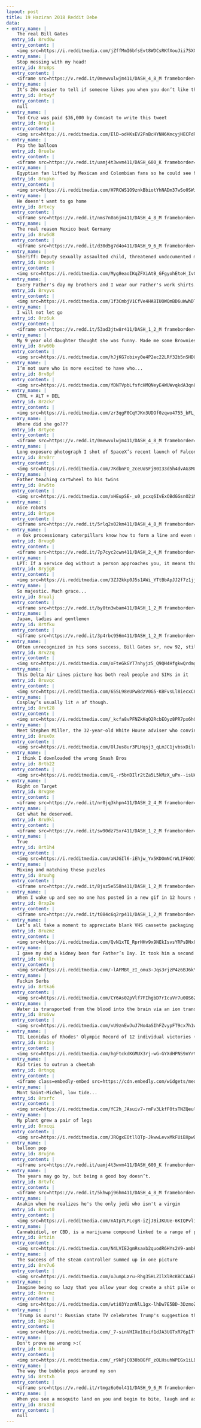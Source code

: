 ```yaml
---
layout: post
title: 19 Haziran 2018 Reddit Debe
data:
- entry_name: |
    The real Bill Gates
  entry_id: 8rvd0w
  entry_content: |
    <img src=https://i.redditmedia.com/jZffMmI6bfsEvt8WDCsRKfXouJii7SXGOyrA7RXzzWY.png?s=7c377fcd74fd401f043454f76938831f frameborder=0>
- entry_name: |
    Stop messing with my head!
  entry_id: 8ru8ps
  entry_content: |
    <iframe src=https://v.redd.it/0mewvulwjm411/DASH_4_8_M frameborder=0></iframe>
- entry_name: |
    It’s 20x easier to tell if someone likes you when you don’t like them back.
  entry_id: 8rtwyf
  entry_content: |
    null
- entry_name: |
    Ted Cruz was paid $36,000 by Comcast to write this tweet
  entry_id: 8rugla
  entry_content: |
    <img src=https://i.redditmedia.com/ElD-odHKsEV2FnBcHYNH6KmcyjHECFdR4qE7lf3RzMw.jpg?s=52d33440eca6c0cd147806e8d252b35b frameborder=0>
- entry_name: |
    Pop the balloon
  entry_id: 8ruelw
  entry_content: |
    <iframe src=https://v.redd.it/uamj4t3wvm411/DASH_600_K frameborder=0></iframe>
- entry_name: |
    Egyptian fan lifted by Mexican and Colombian fans so he could see his team play.
  entry_id: 8rupkn
  entry_content: |
    <img src=https://i.redditmedia.com/H7RCWS1O9znkBbiotYhNADm37wSo0SWiSvcurwCD5bk.jpg?s=1eae812ed1f9b78ebc17f34f1e687198 frameborder=0>
- entry_name: |
    He doesn't want to go home
  entry_id: 8rtxcy
  entry_content: |
    <iframe src=https://v.redd.it/nms7n0a6jm411/DASH_4_8_M frameborder=0></iframe>
- entry_name: |
    The real reason Mexico beat Germany
  entry_id: 8rw5d8
  entry_content: |
    <iframe src=https://v.redd.it/d30d5g7d4o411/DASH_9_6_M frameborder=0></iframe>
- entry_name: |
    Sheriff: Deputy sexually assaulted child, threatened undocumented mom if she reported it
  entry_id: 8ruoe9
  entry_content: |
    <img src=https://i.redditmedia.com/Myg8eaoIKqZFXiAtB_GFgyohEtoH_IvCvU74ccX02DA.jpg?s=7587ac34a2bdae5240eb53e652202e60 frameborder=0>
- entry_name: |
    Every Father's day my brothers and I wear our Father's work shirts. He died 18 years ago
  entry_id: 8rvyvs
  entry_content: |
    <img src=https://i.redditmedia.com/1f3CmbjV1CfVe4HA8IUOWQmBD6uWwhDT7E7E64RqlMg.jpg?s=8b882143f223563bc083439450b244dc frameborder=0>
- entry_name: |
    I will not let go
  entry_id: 8rz6uk
  entry_content: |
    <iframe src=https://v.redd.it/53ad3jtw8r411/DASH_1_2_M frameborder=0></iframe>
- entry_name: |
    My 9 year old daughter thought she was funny. Made me some Brownies for Father's Day.
  entry_id: 8rw60b
  entry_content: |
    <img src=https://i.redditmedia.com/hJjKG7obivy0e4P2ec22LRf32b5nSHDU0IUkNMpOXuY.jpg?s=f4994916f91cb22c0f1549d7544c74f9 frameborder=0>
- entry_name: |
    I’m not sure who is more excited to have who...
  entry_id: 8rv8pf
  entry_content: |
    <img src=https://i.redditmedia.com/fDNTVpbLfsfcHMQNeyE4WUWvqkdA3qn8Y51VSCs7EPY.jpg?s=9ca90626b95c752611690496d7931e90 frameborder=0>
- entry_name: |
    CTRL + ALT + DEL
  entry_id: 8rzckr
  entry_content: |
    <img src=https://i.redditmedia.com/zr3qgF0CqYJKn3UDOf0zqwo4755_bFL_czQDU36Gs4E.png?s=a7350db0f87318fe97537189bfe065a0 frameborder=0>
- entry_name: |
    Where did she go???
  entry_id: 8rtyee
  entry_content: |
    <iframe src=https://v.redd.it/0mewvulwjm411/DASH_4_8_M frameborder=0></iframe>
- entry_name: |
    Long exposure photograph I shot of SpaceX’s recent launch of Falcon 9 and SES-12
  entry_id: 8rv0rr
  entry_content: |
    <img src=https://i.redditmedia.com/7KdbnFO_2ceUoSFjB0I33d5h4dvAG3MUuGruiHUVKAQ.jpg?s=031dfd7c67739fd14a392f99eba86989 frameborder=0>
- entry_name: |
    Father teaching cartwheel to his twins
  entry_id: 8rw5to
  entry_content: |
    <img src=https://i.redditmedia.com/xHEupSE-_u0_pcxq6IvExOBdGGsnO2iMsGiuZsh4lLs.png?s=abee8d2f085e2f04ce4adb33706b8393 frameborder=0>
- entry_name: |
    nice robots
  entry_id: 8rtype
  entry_content: |
    <iframe src=https://v.redd.it/5rlq2x02km411/DASH_4_8_M frameborder=0></iframe>
- entry_name: |
    🔥 Oak processionary caterpillars know how to form a line and even merge
  entry_id: 8rvug0
  entry_content: |
    <iframe src=https://v.redd.it/7p7cyc2cwn411/DASH_2_4_M frameborder=0></iframe>
- entry_name: |
    LPT: If a service dog without a person approaches you, it means that the person is in need of help.
  entry_id: 8ryjg8
  entry_content: |
    <img src=https://i.redditmedia.com/3ZJ2kkp0J5s1AWi_YTtBbApJJ2f7z1jj9DrMFAim4Lo.jpg?s=bda0d9ef5d2644272485304568d53f14 frameborder=0>
- entry_name: |
    So majestic. Much grace...
  entry_id: 8rualj
  entry_content: |
    <iframe src=https://v.redd.it/by0tn3wbam411/DASH_1_2_M frameborder=0></iframe>
- entry_name: |
    Japan, ladies and gentlemen
  entry_id: 8rtfku
  entry_content: |
    <iframe src=https://v.redd.it/3p4rbc956m411/DASH_1_2_M frameborder=0></iframe>
- entry_name: |
    Often unrecognized in his sons success, Bill Gates sr, now 92, still gives his son advice. Oh yea, he’s also 6’7”
  entry_id: 8rv2zq
  entry_content: |
    <img src=https://i.redditmedia.com/oFteGkGYT7nhyjz5_Q9QH4HfgkwQrdmgymOAQAyEDU8.jpg?s=e372ea76925d6e1a6713cf6329068bc2 frameborder=0>
- entry_name: |
    This Delta Air Lines picture has both real people and SIMs in it
  entry_id: 8ruvqc
  entry_content: |
    <img src=https://i.redditmedia.com/65SL98eUPwBdzV0G5-KBFvsLl8iecxC8z-MTDWI-x5M.jpg?s=ad2efcc005cd277bf2903b496a64cb77 frameborder=0>
- entry_name: |
    Cosplay’s usually lit 🔥 af though.
  entry_id: 8rvt28
  entry_content: |
    <img src=https://i.redditmedia.com/_kcfa8vPFNZkKqO2RcbEOyz8PR7px6h0jCzQt-yX0lA.jpg?s=3b727fea7ded4fb4ef5c3a8dd98b22f7 frameborder=0>
- entry_name: |
    Meet Stephen Miller, the 32-year-old White House adviser who convinced Trump to start separating migrant children from their parents at the border
  entry_id: 8rux0x
  entry_content: |
    <img src=https://i.redditmedia.com/OlJus8ur3PLHqsj3_qLmJC1jvbsxDilxQCol4nB-_GM.jpg?s=8723327b6d230e7ad693024f7efac7d8 frameborder=0>
- entry_name: |
    I think I downloaded the wrong Smash Bros
  entry_id: 8rtb22
  entry_content: |
    <img src=https://i.redditmedia.com/G_-r5bnDIlr2tZa5L5kMzX_uPx--isUAEzUCbNxDDc8.jpg?s=04150e8d5bfefe27513024b3b3bc37ce frameborder=0>
- entry_name: |
    Right on Target
  entry_id: 8rvg8e
  entry_content: |
    <iframe src=https://v.redd.it/nr0jq3khpn411/DASH_2_4_M frameborder=0></iframe>
- entry_name: |
    Got what he deserved.
  entry_id: 8ru9kl
  entry_content: |
    <iframe src=https://v.redd.it/sw90dz75xr411/DASH_1_2_M frameborder=0></iframe>
- entry_name: |
    True
  entry_id: 8rt1h4
  entry_content: |
    <img src=https://i.redditmedia.com/aNJGIl6-iEhjw_Yx5KDOmNCrWLIF6OO1FbOqF02jxfw.jpg?s=9a2791f436d3aa55ac8d6f7ec873ce78 frameborder=0>
- entry_name: |
    Mixing and matching these puzzles
  entry_id: 8ruuhg
  entry_content: |
    <iframe src=https://v.redd.it/8jsz5e558n411/DASH_1_2_M frameborder=0></iframe>
- entry_name: |
    When I wake up and see no one has posted in a new gif in 12 hours so the sub is free for the taking...
  entry_id: 8rxp2e
  entry_content: |
    <iframe src=https://v.redd.it/t084c6q2rp411/DASH_1_2_M frameborder=0></iframe>
- entry_name: |
    Let’s all take a moment to appreciate blank VHS cassette packaging design trends.
  entry_id: 8ruzmz
  entry_content: |
    <img src=https://i.redditmedia.com/QvN1xTE_RprHHv9x9NEkIsvsYRPsDNx0Y3eUWdkSTAk.jpg?s=4a530f634d5cfc6ee96e9a7bcd360a59 frameborder=0>
- entry_name: |
    I gave my dad a kidney bean for Father’s Day. It took him a second but he finally realized... I’m a match to donate a kidney!
  entry_id: 8rvklp
  entry_content: |
    <img src=https://i.redditmedia.com/-lAFMBt_zI_omu3-Jqs3rjzP4z6BJ6kY3KVdcjNyTdA.jpg?s=38999bce18355588b78e080956e26c3c frameborder=0>
- entry_name: |
    Fuckin Serbs
  entry_id: 8rtka6
  entry_content: |
    <img src=https://i.redditmedia.com/CY6As02pVlf7FIhgbD7rIcuVr7u0OS62Hb8RJst-XYw.jpg?s=9d60a8dc40d4ccadc745926b66ebaab1 frameborder=0>
- entry_name: |
    Water is transported from the blood into the brain via an ion transporter and not by osmosis as was previously speculated, a new study on mice reveals. If the mechanism can be targeted with medicine, it may prove relevant to all disorders involving increased intracranial pressure.
  entry_id: 8ru6vw
  entry_content: |
    <img src=https://i.redditmedia.com/vU9znEwJuJ7No4aSIhFZvypFT9cx7h1wSYdL0TYkkEI.jpg?s=274cfc7b94a3727af48c5282887d4232 frameborder=0>
- entry_name: |
    TIL Leonidas of Rhodes' Olympic Record of 12 individual victories (164 - 152 BC) stood for over 2100 years before being eclipsed by Michael Phelps in 2016
  entry_id: 8rx1sy
  entry_content: |
    <img src=https://i.redditmedia.com/hgFtckdKGMUX3rj-wG-GYXdHPNS9nYrtp0bodEE8lBs.jpg?s=8fcc7c03f5f71bf44a416735832de655 frameborder=0>
- entry_name: |
    Kid tries to outrun a cheetah
  entry_id: 8rtngq
  entry_content: |
    <iframe class=embedly-embed src=https://cdn.embedly.com/widgets/media.html?src=https%3A%2F%2Fgfycat.com%2Fifr%2FHiddenHatefulAddax&url=https%3A%2F%2Fgfycat.com%2FHiddenHatefulAddax&image=https%3A%2F%2Fthumbs.gfycat.com%2FHiddenHatefulAddax-size_restricted.gif&key=2aa3c4d5f3de4f5b9120b660ad850dc9&type=text%2Fhtml&schema=gfycat width=600 height=600 scrolling=no frameborder=0 allowfullscreen></iframe>
- entry_name: |
    Mont Saint-Michel, low tide...
  entry_id: 8rxrfc
  entry_content: |
    <img src=https://i.redditmedia.com/fC2h_JAsuiv7-rmFv3LkfF0tsTNZQeul4KpyIQO-_7E.jpg?s=5099aa803036ee5fe26fe11baac20bfd frameborder=0>
- entry_name: |
    My plant grew a pair of legs
  entry_id: 8rxcqi
  entry_content: |
    <img src=https://i.redditmedia.com/JRQgxEOtllQTp-JkwwLevxMkFUiBXpwDaCLED1q-qlU.jpg?s=dd47ca6642377b8ebba4d2b4a4ffc5c7 frameborder=0>
- entry_name: |
    balloon pop
  entry_id: 8rujnn
  entry_content: |
    <iframe src=https://v.redd.it/uamj4t3wvm411/DASH_600_K frameborder=0></iframe>
- entry_name: |
    The years may go by, but being a good boy doesn’t.
  entry_id: 8rtvfc
  entry_content: |
    <iframe src=https://v.redd.it/5khwpj96hm411/DASH_4_8_M frameborder=0></iframe>
- entry_name: |
    Anakin when he realizes he's the only jedi who isn't a virgin
  entry_id: 8rswt0
  entry_content: |
    <img src=https://i.redditmedia.com/nAIp7LPLcgR-iZjJBiJKUUe-6KIQPvli0OPCa0_Bjps.jpg?s=5134cf35c8cb4395aa818b41b122e5b2 frameborder=0>
- entry_name: |
    Cannabidiol, or CBD, is a marijuana compound linked to a range of potential health benefits but does not get you high. The roughly $1 billion CBD industry is slated to shift into high gear if the federal government approves the first CBD-based drug, an epilepsy medication called Epidiolex.
  entry_id: 8rtzin
  entry_content: |
    <img src=https://i.redditmedia.com/N4LVIE2gmRsaxb2quodR6HYs2V9-ambPq4z85eK6j3A.jpg?s=bc837072023b24621292704b3fc20af2 frameborder=0>
- entry_name: |
    The success of the steam controller summed up in one picture
  entry_id: 8rv7u6
  entry_content: |
    <img src=https://i.redditmedia.com/oJumpLzru-Rhg35HLZIlXlRcKBCCAAEkdsz3TqlyNzk.jpg?s=a2edc55c70eae37de3a7a572cac113f4 frameborder=0>
- entry_name: |
    Imagine being so lazy that you allow your dog create a shit pile on your balcony instead of taking it for a walk.
  entry_id: 8rvrmz
  entry_content: |
    <img src=https://i.redditmedia.com/wti03YzznNlL1gx-lhDw7E5BD-3DzmoZH4s3aApKPFQ.jpg?s=a143fa7154765984b84da57b3a64289b frameborder=0>
- entry_name: |
    'Trump is ours!': Russian state TV celebrates Trump's suggestion that Crimea is part of Russia
  entry_id: 8ry24e
  entry_content: |
    <img src=https://i.redditmedia.com/_7-sinVHIXe18xif1dJA3UGTxR76pITfGgfmK82twv8.jpg?s=afcceb0fc71f5913f8b0393b804b2382 frameborder=0>
- entry_name: |
    Don't prove me wrong >:(
  entry_id: 8rxnib
  entry_content: |
    <img src=https://i.redditmedia.com/_r9kFjC030bBGfF_zOLHsuhWPEGx1iLBbxMVj0fE6W0.jpg?s=876bab8a249e610f3ec918f2d915e290 frameborder=0>
- entry_name: |
    The way the bubble pops around my son
  entry_id: 8rstxh
  entry_content: |
    <iframe src=https://v.redd.it/rtmgz6o0ol411/DASH_9_6_M frameborder=0></iframe>
- entry_name: |
    When you see a mosquito land on you and begin to bite, laugh and ask is it in yet? It will ruin the Mosquito's confidence and it won't be able to perform penetration
  entry_id: 8rx3zd
  entry_content: |
    null
---
```

